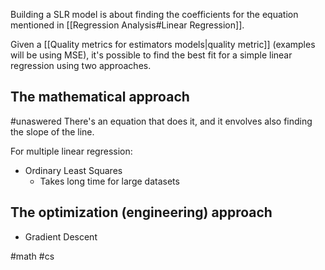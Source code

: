 Building a SLR model is about finding the coefficients for the equation mentioned in [[Regression Analysis#Linear Regression]].

Given a [[Quality metrics for estimators models|quality metric]] (examples will be using MSE), it's possible to find the best fit for a simple linear regression using two approaches.

## The mathematical approach
#unaswered 
There's an equation that does it, and it envolves also finding the slope of the line.

For multiple linear regression:
- Ordinary Least Squares
	- Takes long time for large datasets

## The optimization (engineering) approach

- Gradient Descent


#math #cs 